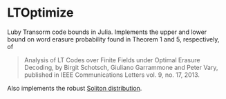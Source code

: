 # LTOptimize

Luby Transorm code bounds in Julia. Implements the upper and lower
bound on word erasure probability found in Theorem 1 and 5,
respectively, of

> Analysis of LT Codes over Finite Fields under Optimal Erasure
> Decoding, by Birgit Schotsch, Giuliano Garrammone and Peter Vary,
> published in IEEE Communications Letters vol. 9, no. 17, 2013.

Also implements the robust [Soliton distribution](https://en.wikipedia.org/wiki/Soliton_distribution).
